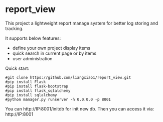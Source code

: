 # report_view
This project a lightweight report manage system for better log storing and tracking.

It supports below features:
* define your own project display items
* quick search in current page or by items
* user administration

Quick start:
```
#git clone https://github.com/liangxiao1/report_view.git
#pip install Flask
#pip install flask-bootstrap
#pip install flask_sqlalchemy
#pip install sqlalchemy
#python manager.py runserver -h 0.0.0.0 -p 8001
```
You can http://IP:8001/initdb for init new db.
Then you can access it via: http://IP:8001

